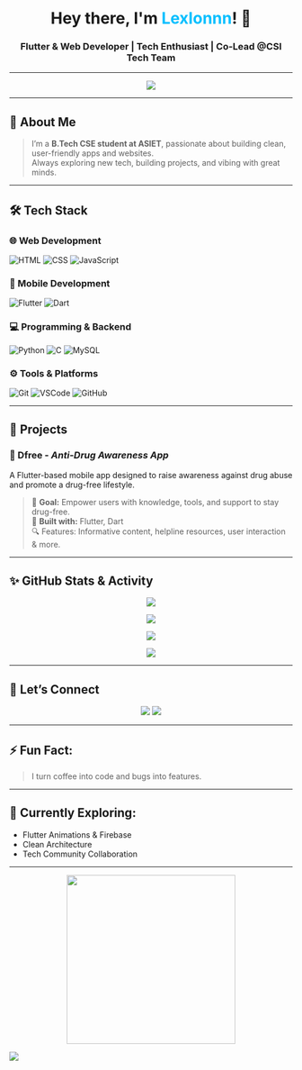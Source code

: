 <h1 align="center">Hey there, I'm <span style="color:#00BFFF;">Lexlonnn</span>! 👋</h1>  
<h3 align="center">Flutter & Web Developer | Tech Enthusiast | Co-Lead @CSI Tech Team</h3>

---

<!-- Typing Animation -->
<p align="center">
  <img src="https://readme-typing-svg.herokuapp.com?font=Fira+Code&size=24&pause=1000&color=00F7FF&center=true&vCenter=true&width=435&lines=Hi+I'm+Lexlonnn!;Web+%26+Flutter+Developer;Tech+Explorer+%7C+Code+Dreamer" />
</p>

---

## 🚀 About Me
> I’m a **B.Tech CSE student at ASIET**, passionate about building clean, user-friendly apps and websites.  
> Always exploring new tech, building projects, and vibing with great minds.

---

## 🛠️ Tech Stack

### 🌐 Web Development
![HTML](https://img.shields.io/badge/HTML-E34F26?style=flat&logo=html5&logoColor=white)
![CSS](https://img.shields.io/badge/CSS-1572B6?style=flat&logo=css3)
![JavaScript](https://img.shields.io/badge/JavaScript-F7DF1E?style=flat&logo=javascript&logoColor=black)

### 📱 Mobile Development
![Flutter](https://img.shields.io/badge/Flutter-02569B?style=flat&logo=flutter&logoColor=white)
![Dart](https://img.shields.io/badge/Dart-0175C2?style=flat&logo=dart&logoColor=white)

### 💻 Programming & Backend
![Python](https://img.shields.io/badge/Python-3776AB?style=flat&logo=python)
![C](https://img.shields.io/badge/C-00599C?style=flat&logo=c)
![MySQL](https://img.shields.io/badge/MySQL-4479A1?style=flat&logo=mysql)

### ⚙️ Tools & Platforms
![Git](https://img.shields.io/badge/Git-F05032?style=flat&logo=git)
![VSCode](https://img.shields.io/badge/VSCode-007ACC?style=flat&logo=visual-studio-code)
![GitHub](https://img.shields.io/badge/GitHub-181717?style=flat&logo=github)

---

## 🧩 Projects

### 📱 Dfree - *Anti-Drug Awareness App*
A Flutter-based mobile app designed to raise awareness against drug abuse and promote a drug-free lifestyle.  
> 🧠 **Goal:** Empower users with knowledge, tools, and support to stay drug-free.  
> 🚀 **Built with:** Flutter, Dart  
> 🔍 Features: Informative content, helpline resources, user interaction & more.

---

## ✨ GitHub Stats & Activity

<p align="center">
  <img src="https://github-readme-stats.vercel.app/api?username=Lexlonnn&show_icons=true&theme=tokyonight" />
</p>

<p align="center">
  <img src="https://github-readme-stats.vercel.app/api/top-langs/?username=Lexlonnn&layout=compact&theme=tokyonight" />
</p>

<p align="center">
  <img src="https://github-readme-streak-stats.herokuapp.com?user=Lexxlonnn&theme=tokyonight&hide_border=false" />
</p>

<p align="center">
  <img src="https://github-profile-trophy.vercel.app/?username=Lexlonnn&theme=radical&row=1&column=6" />
</p>

---

## 🔗 Let’s Connect

<p align="center">
  <a href="https://www.linkedin.com/in/ravish-r-b-05697232a"><img src="https://img.shields.io/badge/-LinkedIn-blue?style=flat&logo=linkedin" /></a>
  <a href="https://www.instagram.com/__ravishh.__?igsh=MXhpd2t1NDk3NWRhMg=="><img src="https://img.shields.io/badge/-Instagram-DC3175?style=flat&logo=instagram&logoColor=white" /></a>
</p>

---

## ⚡ Fun Fact:
> I turn coffee into code and bugs into features.

---

## 🧠 Currently Exploring:
- Flutter Animations & Firebase  
- Clean Architecture  
- Tech Community Collaboration  

---

<!-- Cool GIF just for fun -->
<p align="center">
  <img src="https://media.giphy.com/media/qgQUggAC3Pfv687qPC/giphy.gif" width="300" />
</p>

<!-- Animated Wave Footer -->
<img src="https://capsule-render.vercel.app/api?type=waving&color=gradient&height=100&section=footer"/>
